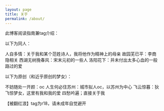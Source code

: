 ```yaml
---
layout: page
title: 关于
permalink: /about/
---
```

此博客阅读指南兼tag介绍：

以下为同人：

人自多情：关于我和某个范姓诗人，我将他作为精神上的母亲
故园芜已平：李商隐相关
西湖无树挽春风：宋末元初的一些人
洛阳花下：并未付出太多心血的一般路过的爱

以下为原创（和近乎原创的梦女）：

不妨随处一开颜：oc
人生何必住苏州：城市拟人oc，以苏州为中心
飞云惊暮：狄飞惊梦女，这里有我和我的爱
四愁吟遍；直接关于我

【被翻红浪】tag为r18，请未成年自觉避开
